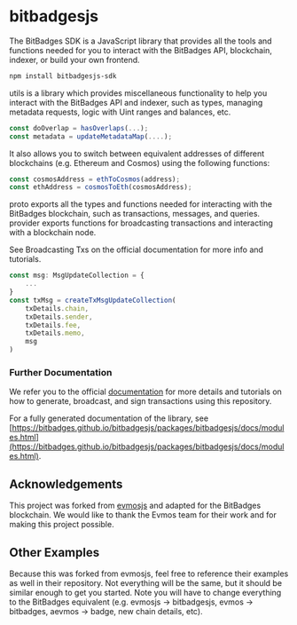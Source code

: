 # bitbadgesjs

The BitBadges SDK is a JavaScript library that provides all the tools and functions needed for you to interact with the BitBadges API, blockchain, indexer, or build your own frontend.

```bash
npm install bitbadgesjs-sdk
```

utils is a library which provides miscellaneous functionality to help you interact with the BitBadges API and indexer, such as types, managing metadata requests, logic with Uint ranges and balances, etc.

```ts
const doOverlap = hasOverlaps(...);
const metadata = updateMetadataMap(....);
```

It also allows you to switch between equivalent addresses of different blockchains (e.g. Ethereum and Cosmos) using the following functions:

```ts
const cosmosAddress = ethToCosmos(address);
const ethAddress = cosmosToEth(cosmosAddress);
```

proto exports all the types and functions needed for interacting with the BitBadges blockchain, such as transactions, messages, and queries. provider exports functions for broadcasting transactions and interacting with a blockchain node.

See Broadcasting Txs on the official documentation for more info and tutorials.

```ts
const msg: MsgUpdateCollection = {
    ...
}
const txMsg = createTxMsgUpdateCollection(
    txDetails.chain,
    txDetails.sender,
    txDetails.fee,
    txDetails.memo,
    msg
)
```

### Further Documentation

We refer you to the official [documentation](https://docs.bitbadges.io/for-developers/create-and-broadcast-txs) for more details and tutorials on how to generate, broadcast, and sign transactions using this repository.

For a fully generated documentation of the library, see [https://bitbadges.github.io/bitbadgesjs/packages/bitbadgesjs/docs/modules.html](https://bitbadges.github.io/bitbadgesjs/packages/bitbadgesjs/docs/modules.html).

## Acknowledgements

This project was forked from [evmosjs](https://github.com/evmos/evmosjs) and adapted for the BitBadges blockchain.
We would like to thank the Evmos team for their work and for making this project possible.

## Other Examples

Because this was forked from evmosjs, feel free to reference their examples as well in their repository. Not everything will be the same, but it should be similar enough to get you started.
Note you will have to change everything to the BitBadges equivalent (e.g. evmosjs -> bitbadgesjs, evmos -> bitbadges, aevmos -> badge, new chain details, etc).
